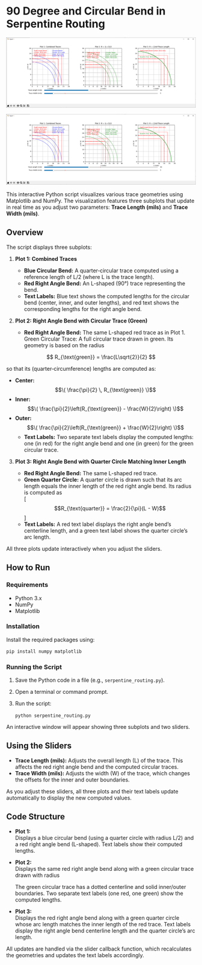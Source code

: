 # 90 Degree and Circular Bend in Serpentine Routing

![](https://github.com/seanhwang10/Serpentine-Routing-Delay/blob/main/2025-02-16_23-09-12.png)

![](https://github.com/seanhwang10/Serpentine-Routing-Delay/blob/main/2025-02-16_23-09-12.png)

This interactive Python script visualizes various trace geometries using Matplotlib and NumPy. The visualization features three subplots that update in real time as you adjust two parameters: **Trace Length (mils)** and **Trace Width (mils)**.

## Overview

The script displays three subplots:

1. **Plot 1: Combined Traces**  
   
   - **Blue Circular Bend:** A quarter‐circular trace computed using a reference length of L/2 (where L is the trace length).  
   - **Red Right Angle Bend:** An L-shaped (90°) trace representing the bend.
   - **Text Labels:** Blue text shows the computed lengths for the circular bend (center, inner, and outer lengths), and red text shows the corresponding lengths for the right angle bend.

2. **Plot 2: Right Angle Bend with Circular Trace (Green)**  
   
   - **Red Right Angle Bend:** The same L-shaped red trace as in Plot 1.
Green Circular Trace: A full circular trace drawn in green. Its geometry is based on the radius

$$ R_{\text{green}} = \frac{L\sqrt{2}}{2} $$

so that its (quarter‑circumference) lengths are computed as:

- **Center:** $$\( \frac{\pi}{2} \, R_{\text{green}} \)$$
- **Inner:** $$\( \frac{\pi}{2}\left(R_{\text{green}} - \frac{W}{2}\right) \)$$
- **Outer:** $$\( \frac{\pi}{2}\left(R_{\text{green}} + \frac{W}{2}\right) \)$$
   - **Text Labels:** Two separate text labels display the computed lengths: one (in red) for the right angle bend and one (in green) for the green circular trace.

3. **Plot 3: Right Angle Bend with Quarter Circle Matching Inner Length**  
   
   - **Red Right Angle Bend:** The same L-shaped red trace.
   - **Green Quarter Circle:** A quarter circle is drawn such that its arc length equals the inner length of the red right angle bend. Its radius is computed as  
     \[
     $$R_{\text{quarter}} = \frac{2}{\pi}(L - W)$$
     \]
   - **Text Labels:** A red text label displays the right angle bend’s centerline length, and a green text label shows the quarter circle’s arc length.

All three plots update interactively when you adjust the sliders.

## How to Run

### Requirements

- Python 3.x  
- NumPy  
- Matplotlib  

### Installation

Install the required packages using:

```bash
pip install numpy matplotlib
```

### Running the Script

1. Save the Python code in a file (e.g., `serpentine_routing.py`).

2. Open a terminal or command prompt.

3. Run the script:
   
   `python serpentine_routing.py`

An interactive window will appear showing three subplots and two sliders.

## Using the Sliders

- **Trace Length (mils):** Adjusts the overall length (L) of the trace. This affects the red right angle bend and the computed circular traces.
- **Trace Width (mils):** Adjusts the width (W) of the trace, which changes the offsets for the inner and outer boundaries.

As you adjust these sliders, all three plots and their text labels update automatically to display the new computed values.

## Code Structure

- **Plot 1:**  
  Displays a blue circular bend (using a quarter circle with radius L/2) and a red right angle bend (L-shaped). Text labels show their computed lengths.

- **Plot 2:**  
  Displays the same red right angle bend along with a green circular trace drawn with radius
  
  The green circular trace has a dotted centerline and solid inner/outer boundaries. Two separate text labels (one red, one green) show the computed lengths.

- **Plot 3:**  
  Displays the red right angle bend along with a green quarter circle whose arc length matches the inner length of the red trace. Text labels display the right angle bend centerline length and the quarter circle’s arc length.

All updates are handled via the slider callback function, which recalculates the geometries and updates the text labels accordingly.
